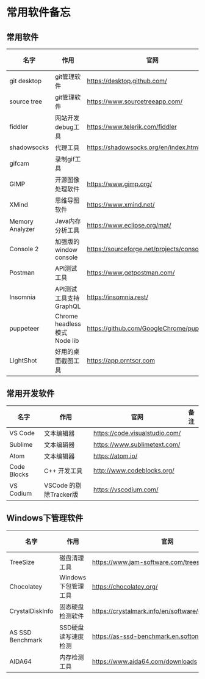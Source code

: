 # 常用软件备忘

## 常用软件

| 名字            | 作用                         | 官网                                      | 备注 |
|-----------------|----------------------------|-------------------------------------------|------|
| git desktop     | git管理软件                  | https://desktop.github.com/               |      |
| source tree     | git管理软件                  | https://www.sourcetreeapp.com/            |      |
| fiddler         | 网站开发debug工具            | https://www.telerik.com/fiddler           |      |
| shadowsocks     | 代理工具                     | https://shadowsocks.org/en/index.html     |      |
| gifcam          | 录制gif工具                  |                                           |      |
| GIMP            | 开源图像处理软件             | https://www.gimp.org/                     |      |
| XMind           | 思维导图软件                 | https://www.xmind.net/                    |      |
| Memory Analyzer | Java内存分析工具             | https://www.eclipse.org/mat/              |      |
| Console 2       | 加强版的window console       | https://sourceforge.net/projects/console/ |      |
| Postman         | API测试工具                  | https://www.getpostman.com/               |      |
| Insomnia        | API测试工具支持GraphQL       | https://insomnia.rest/                    |      |
| puppeteer       | Chrome headless 模式Node lib | https://github.com/GoogleChrome/puppeteer |      |
| LightShot       | 好用的桌面截图工具           | https://app.prntscr.com                   |      |

## 常用开发软件

| 名字        | 作用                   | 官网                           | 备注 |
|-------------|----------------------|--------------------------------|------|
| VS Code     | 文本编辑器             | https://code.visualstudio.com/ |      |
| Sublime     | 文本编辑器             | https://www.sublimetext.com/   |      |
| Atom        | 文本编辑器             | https://atom.io/               |      |
| Code Blocks | C++ 开发工具           | http://www.codeblocks.org/     |      |
| VS Codium   | VSCode 的剔除Tracker版 | https://vscodium.com/          |      |

## Windows下管理软件

| 名字             | 作用                | 官网                                                  | 备注 |
|------------------|-------------------|-------------------------------------------------------|------|
| TreeSize         | 磁盘清理工具        | https://www.jam-software.com/treesize_free/           |      |
| Chocolatey       | Windows下包管理工具 | https://chocolatey.org/                               |      |
| CrystalDiskInfo  | 固态硬盘检测软件    | https://crystalmark.info/en/software/crystaldiskinfo/ |      |
| AS SSD Benchmark | SSD硬盘读写速度检测 | https://as-ssd-benchmark.en.softonic.com/             |      |
| AIDA64           | 内存检测工具        | https://www.aida64.com/downloads                      |      |

